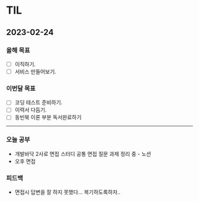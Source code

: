 # TIL

## 2023-02-24

### 올해 목표

- [ ] 이직하기.
- [ ] 서비스 만들어보기.

### 이번달 목표

- [ ] 코딩 테스트 준비하기.
- [ ] 이력서 다듬기.
- [ ] 동빈북 이론 부분 독서완료하기

---


### 오늘 공부

- 개발바닥 2사로 면접 스터디 공통 면접 질문 과제 정리 중 - 노션
- 오후 면접

### 피드백

- 면접시 답변을 잘 하지 못했다... 복기하도록하자..